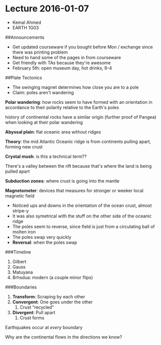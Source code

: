 Lecture 2016-01-07
==================

* Kemal Ahmed
* EARTH 1G03

##Announcements

* Get updated courseware if you bought before Mon / exchange since there was printing problem
* Need to hand some of the pages in from courseware
* Get friendly with TAs because they're awesome
* February 5th: open museum day, hot drinks, 9-4

##Plate Tectonics

* The swinging magnet determines how close you are to a pole
* Claim: poles aren't wandering

**Polar wandering**: how rocks seem to have formed with an orientation in accordance to their polarity relative to the Earth's poles

history of continental rocks have a similar origin (further proof of Pangea) when looking at their polar wandering

**Abyssal plain**: flat oceanic area without ridges

**Theory**: the mid Atlantic Oceanic ridge is from continents pulling apart, forming new crust

**Crystal mush**: is this a technical term??

There's a valley between the rift because that's where the land is being pulled apart

**Subduction zones**: where crust is going into the mantle

**Magnetometer**: devices that measures for stronger or weeker local magnetic field

* Noticed ups and downs in the orientation of the ocean crust, almost stripe-y
* It was also symetrical with the stuff on the other side of the oceanic ridge
* The poles seem to reverse, since field is just from a circulating ball of molten iron
* The poles swap very quickly
* **Reversal**: when the poles swap

###Timeline

1. Gilbert
2. Gauss
3. Matuyana
4. Brhsdua: modern (a couple minor flips)

###Boundaries

1. **Transform**: Scraping by each other
2. **Convergent**: One goes under the other
	1. Crust "recycled"
3. **Divergent**: Pull apart
	1. Crust forms

Earthquakes occur at *every* boundary

Why are the continental flows in the directions we know?